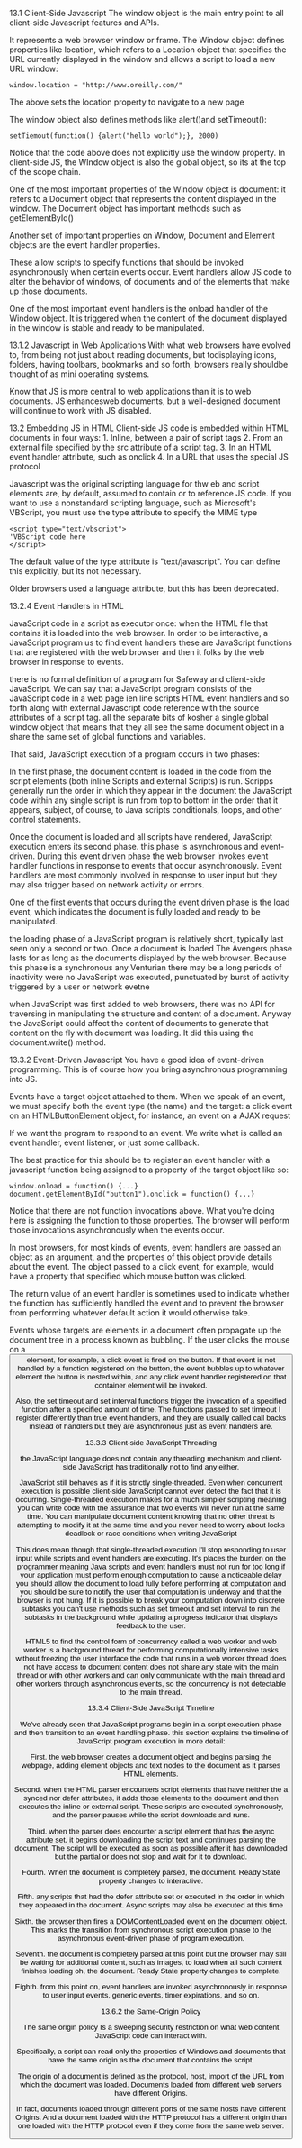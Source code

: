 13.1 Client-Side Javascript
  The window object is the main entry point to all client-side Javascript features and APIs.

  It represents a web browser window or frame. The Window object defines properties like location, which refers to a Location object that specifies the URL currently displayed in the window and allows a script to load a new URL window:

  ```JS
  window.location = "http://www.oreilly.com/"
  ```
  The above sets the location property to navigate to a new page

  The window object also defines methods like alert()and setTimeout():

  ```JS
  setTiemout(function() {alert("hello world");}, 2000)
  ```

  Notice that the code above does not explicitly use the window property. In client-side JS, the WIndow object is also the global object, so its at the top of the scope chain.

  One of the most important properties of the Window object is document: it refers to a Document object that represents the content displayed in the window. The Document object has important methods such as getElementById()

  Another set of important properties on Window, Document and Element objects are the event handler properties.

  These allow scripts to specify functions that should be invoked asynchronously when certain events occur. Event handlers allow JS code to alter the behavior of windows, of documents and of the elements that make up those documents.

  One of the most important event handlers is the onload handler of the Window object. It is triggered when the content of the document displayed in the window is stable and ready to be manipulated.

13.1.2 Javascript in Web Applications
  With what web browsers have evolved to, from being not just about reading documents, but todisplaying icons, folders, having toolbars, bookmarks and so forth, browsers really shouldbe thought of as mini operating systems.

  Know that JS is more central to web applications than it is to web documents. JS enhancesweb documents, but a well-designed document will continue to work with JS disabled.

13.2 Embedding JS in HTML
  Client-side JS code is embedded within HTML documents in four ways:
    1. Inline, between a pair of script tags
    2. From an external file specified by the src attribute of a script tag.
    3. In an HTML event handler attribute, such as onclick
    4. In a URL that uses the special JS protocol

  Javascript was the original scripting language for thw eb and script elements are, by default, assumed to contain or to reference JS code. If you want to use a nonstandard scripting language, such as Microsoft's VBScript, you must use the type attribute to specify the MIME type

  ```JS
  <script type="text/vbscript">
  'VBScript code here
  </script>
  ```

  The default value of the type attribute is "text/javascript". You can define this explicitly, but its not necessary.

  Older browsers used a language attribute, but this has been deprecated.

13.2.4 Event Handlers in HTML

JavaScript code in a script as executor once: when the HTML file that contains it is loaded into the web browser. In order to be interactive, a JavaScript program us to find event handlers these are JavaScript functions that are registered with the web browser and then it folks by the web browser in response to events.

there is no formal definition of a program for Safeway and client-side JavaScript. We can say that a JavaScript program consists of the JavaScript code in a web page ien line scripts HTML event handlers and so forth along with external Javascript code reference with the source attributes of a script tag. all the separate bits of kosher a single global window object that means that they all see the same document object in a share the same set of global functions and variables.

That said, JavaScript execution of a program occurs in two phases:

In the first phase, the document content is loaded in the code from the script elements (both inline Scripts and external Scripts) is run. Scripps generally run the order in which they appear in the document the JavaScript code within any single script is run from top to bottom in the order that it appears, subject, of course, to Java scripts conditionals, loops, and other control statements.

Once the document is loaded and all scripts have rendered, JavaScript execution enters its second phase. this phase is asynchronous and event-driven. During this event driven phase the web browser invokes event handler functions in response to events that occur asynchronously. Event handlers are most commonly involved in response to user input but they may also trigger based on network activity or errors.

One of the first events that occurs during the event driven phase is the load event, which indicates the document is fully loaded and ready to be manipulated.

the loading phase of a JavaScript program is relatively short, typically last seen only a second or two. Once a document is loaded The Avengers phase lasts for as long as the documents displayed by the web browser. Because this phase is a synchronous any Venturian there may be a long periods of inactivity were no JavaScript was executed, punctuated by burst of activity triggered by a user or network evetne

when JavaScript was first added to web browsers, there was no API for traversing in manipulating the structure and content of a document. Anyway the JavaScript could affect the content of documents to generate that content on the fly with document was loading. It did this using the document.write() method.

13.3.2 Event-Driven Javascript
  You have a good idea of event-driven programming. This is of course how you bring asynchronous programming into JS.

  Events have a target object attached to them. When we speak of an event, we must specify both the event type (the name) and the target: a click event on an HTMLButtonElement object, for instance, an event on a AJAX request

  If we want the program to respond to an event. We write what is called an event handler, event listener, or just some callback.

  The best practice for this should be to register an event handler with a javascript function being assigned to a property of the target object like so:

  ```JS
  window.onload = function() {...}
  document.getElementById("button1").onclick = function() {...}
  ```

  Notice that there are not function invocations above. What you're doing here is assigning the function to those properties. The browser will perform those invocations asynchronously when the events occur.

  In most browsers, for most kinds of events, event handlers are passed an object as an argument, and the properties of this object provide details about the event. The object passed to a click event, for example, would have a property that specified which mouse button was clicked.

  The return value of an event handler is sometimes used to indicate whether the function has sufficiently handled the event and to prevent the browser from performing whatever default action it would otherwise take.

  Events whose targets are elements in a document often propagate up the document tree in a process known as bubbling. If the user clicks the mouse on a <button> element, for example, a click event is fired on the button. If that event is not handled by a function registered on the button, the event bubbles up to whatever element the button is nested within, and any click event handler registered on that container element will be invoked.

  Also, the set timeout and set interval functions trigger the invocation of a specified function after a specified amount of time. The functions passed to set timeout I register differently than true event handlers, and they are usually called call backs instead of handlers but they are asynchronous just as event handlers are.


13.3.3 Client-side JavaScript Threading

the JavaScript language does not contain any threading mechanism and client-side JavaScript has traditionally not to find any either.

JavaScript still behaves as if it is strictly single-threaded. Even when concurrent execution is possible client-side JavaScript cannot ever detect the fact that it is occurring. Single-threaded execution makes for a much simpler scripting meaning you can write code with the assurance that two events will never run at the same time. You can manipulate document content knowing that no other threat is attempting to modify it at the same time and you never need to worry about locks deadlock or race conditions when writing JavaScript

This does mean though that single-threaded execution I'll stop responding to user input while scripts and event handlers are executing. It's places the burden on the programmer meaning Java scripts and event handlers must not run for too long if your application must perform enough computation to cause a noticeable delay you should allow the document to load fully before performing at computation and you should be sure to notify the user that computation is underway and that the browser is not hung. If it is possible to break your computation down into discrete subtasks you can't use methods such as set timeout and set interval to run the subtasks in the background while updating a progress indicator that displays feedback to the user.

HTML5 to find the control form of concurrency called a web worker and web worker is a background thread for performing computationally intensive tasks without freezing the user interface the code that runs in a web worker thread does not have access to document content does not share any state with the main thread or with other workers and can only communicate with the main thread and other workers through asynchronous events, so the concurrency is not detectable to the main thread.

13.3.4 Client-Side JavaScript Timeline

We've already seen that JavaScript programs begin in a script execution phase and then transition to an event handling phase. this section explains the timeline of JavaScript program execution in more detail:

First. the web browser creates a document object and begins parsing the webpage, adding element objects and text nodes to the document as it parses HTML elements.

Second. when the HTML parser encounters script elements that have neither the a synced nor defer attributes, it adds those elements to the document and then executes the inline or external script. These scripts are executed synchronously, and the parser pauses while the script downloads and runs.

Third. when the parser does encounter a script element that has the async attribute set, it begins downloading the script text and continues parsing the document. The script will be executed as soon as possible after it has downloaded but the partial or does not stop and wait for it to download.

Fourth. When the document is completely parsed, the document. Ready State property changes to interactive.

Fifth. any scripts that had the defer attribute set or executed in the order in which they appeared in the document. Async scripts may also be executed at this time

Sixth. the browser then fires a DOMContentLoaded event on the document object. This marks the transition from synchronous script execution phase to the asynchronous event-driven phase of program execution.

Seventh. the document is completely parsed at this point but the browser may still be waiting for additional content, such as images, to load when all such content finishes loading oh, the document. Ready State property changes to complete.

Eighth. from this point on, event handlers are invoked asynchronously in response to user input events, generic events, timer expirations, and so on.

13.6.2 the Same-Origin Policy

The same origin policy
Is a sweeping security restriction on what web content JavaScript code can interact with.

Specifically, a script can read only the properties of Windows and documents that have the same origin as the document that contains the script.

The origin of a document is defined as the protocol, host, import of the URL from which the document was loaded. Documents loaded from different web servers have different Origins.

In fact, documents loaded through different ports of the same hosts have different Origins. And a document loaded with the HTTP protocol has a different origin than one loaded with the HTTP protocol even if they come from the same web server.